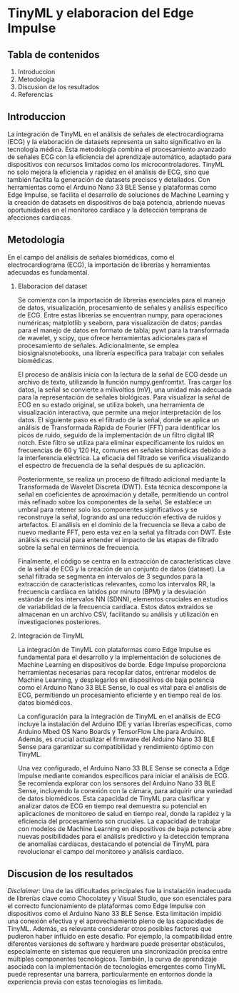 # TinyML y elaboracion del Edge Impulse

## Tabla de contenidos
1. Introduccion
2. Metodologia
3. Discusion de los resultados
4. Referencias

## Introduccion
La integración de TinyML en el análisis de señales de electrocardiograma (ECG) y la elaboración de datasets representa un salto significativo en la tecnología médica. Esta metodología combina el procesamiento avanzado de señales ECG con la eficiencia del aprendizaje automático, adaptado para dispositivos con recursos limitados como los microcontroladores. TinyML no solo mejora la eficiencia y rapidez en el análisis de ECG, sino que también facilita la generación de datasets precisos y detallados. Con herramientas como el Arduino Nano 33 BLE Sense y plataformas como Edge Impulse, se facilita el desarrollo de soluciones de Machine Learning y la creación de datasets en dispositivos de baja potencia, abriendo nuevas oportunidades en el monitoreo cardíaco y la detección temprana de afecciones cardíacas.

## Metodologia
En el campo del análisis de señales biomédicas, como el electrocardiograma (ECG), la importación de librerías y herramientas adecuadas es fundamental. 

1. Elaboracion del dataset

   Se comienza con la importación de librerías esenciales para el manejo de datos, visualización, procesamiento de señales y análisis específico de ECG. Entre estas librerías se encuentran numpy, para operaciones numéricas; matplotlib y seaborn, para visualización de datos; pandas para el manejo de datos en formato de tabla; pywt para la transformada de wavelet, y scipy, que ofrece herramientas adicionales para el procesamiento de señales. Adicionalmente, se emplea biosignalsnotebooks, una librería específica para trabajar con señales biomédicas.
   
   El proceso de análisis inicia con la lectura de la señal de ECG desde un archivo de texto, utilizando la función numpy.genfromtxt. Tras cargar los datos, la señal se convierte a milivoltios (mV), una unidad más adecuada para la representación de señales biológicas. Para visualizar la señal de ECG en su estado original, se utiliza bokeh, una herramienta de visualización interactiva, que permite una mejor interpretación de los datos. El siguiente paso es el filtrado de la señal, donde se aplica un análisis de Transformada Rápida de Fourier (FFT) para identificar los picos de ruido, seguido de la implementación de un filtro digital IIR notch. Este filtro se utiliza para eliminar específicamente los ruidos en frecuencias de 60 y 120 Hz, comunes en señales biomédicas debido a la interferencia eléctrica. La eficacia del filtrado se verifica visualizando el espectro de frecuencia de la señal después de su aplicación.
   
   Posteriormente, se realiza un proceso de filtrado adicional mediante la Transformada de Wavelet Discreta (DWT). Esta técnica descompone la señal en coeficientes de aproximación y detalle, permitiendo un control más refinado sobre los componentes de la señal. Se establece un umbral para retener solo los componentes significativos y se reconstruye la señal, logrando así una reducción efectiva de ruidos y artefactos. El análisis en el dominio de la frecuencia se lleva a cabo de nuevo mediante FFT, pero esta vez en la señal ya filtrada con DWT. Este análisis es crucial para entender el impacto de las etapas de filtrado sobre la señal en términos de frecuencia.
   
   Finalmente, el código se centra en la extracción de características clave de la señal de ECG y la creación de un conjunto de datos (dataset). La señal filtrada se segmenta en intervalos de 3 segundos para la extracción de características relevantes, como los intervalos RR, la frecuencia cardíaca en latidos por minuto (BPM) y la desviación estándar de los intervalos NN (SDNN), elementos cruciales en estudios de variabilidad de la frecuencia cardíaca. Estos datos extraídos se almacenan en un archivo CSV, facilitando su análisis y utilización en investigaciones posteriores.

3. Integración de TinyML

   La integración de TinyML con plataformas como Edge Impulse es fundamental para el desarrollo y la implementación de soluciones de Machine Learning en dispositivos de borde. Edge Impulse proporciona herramientas necesarias para recopilar datos, entrenar modelos de Machine Learning, y desplegarlos en dispositivos de baja potencia como el Arduino Nano 33 BLE Sense, lo cual es vital para el análisis de ECG, permitiendo un procesamiento eficiente y en tiempo real de los datos biomédicos.
   
   La configuración para la integración de TinyML en el análisis de ECG incluye la instalación del Arduino IDE y varias librerías específicas, como Arduino Mbed OS Nano Boards y TensorFlow Lite para Arduino. Además, es crucial actualizar el firmware del Arduino Nano 33 BLE Sense para garantizar su compatibilidad y rendimiento óptimo con TinyML.
   
   Una vez configurado, el Arduino Nano 33 BLE Sense se conecta a Edge Impulse mediante comandos específicos para iniciar el análisis de ECG. Se recomienda explorar con los sensores del Arduino Nano 33 BLE Sense, incluyendo la conexión con la cámara, para adquirir una variedad de datos biomédicos. Esta capacidad de TinyML para clasificar y analizar datos de ECG en tiempo real demuestra su potencial en aplicaciones de monitoreo de salud en tiempo real, donde la rapidez y la eficiencia del procesamiento son cruciales. La capacidad de trabajar con modelos de Machine Learning en dispositivos de baja potencia abre nuevas posibilidades para el análisis predictivo y la detección temprana de anomalías cardíacas, destacando el potencial de TinyML para revolucionar el campo del monitoreo y análisis cardíaco.

## Discusion de los resultados


*Disclaimer:* Una de las dificultades principales fue la instalación inadecuada de librerías clave como Chocolatey y Visual Studio, que son esenciales para el correcto funcionamiento de plataformas como Edge Impulse con dispositivos como el Arduino Nano 33 BLE Sense. Esta limitación impidió una conexión efectiva y el aprovechamiento pleno de las capacidades de TinyML. Además, es relevante considerar otros posibles factores que pudieron haber influido en este desafío. Por ejemplo, la compatibilidad entre diferentes versiones de software y hardware puede presentar obstáculos, especialmente en sistemas que requieren una sincronización precisa entre múltiples componentes tecnológicos. También, la curva de aprendizaje asociada con la implementación de tecnologías emergentes como TinyML puede representar una barrera, particularmente en entornos donde la experiencia previa con estas tecnologías es limitada.
